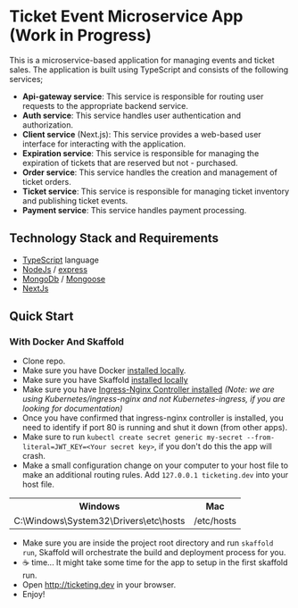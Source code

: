 # Ticket Event Microservice App (Work in Progress)

This is a microservice-based application for managing events and ticket sales. The application is built using TypeScript and consists of the following services;

- **Api-gateway service**: This service is responsible for routing user requests to the appropriate backend service.
- **Auth service**: This service handles user authentication and authorization.
- **Client service** (Next.js): This service provides a web-based user interface for interacting with the application.
- **Expiration service**: This service is responsible for managing the expiration of tickets that are reserved but not - purchased.
- **Order service**: This service handles the creation and management of ticket orders.
- **Ticket service**: This service is responsible for managing ticket inventory and publishing ticket events.
- **Payment service**: This service handles payment processing.

## Technology Stack and Requirements

- [TypeScript](https://www.typescriptlang.org) language
- [NodeJs](https://nodejs.org) / [express](https://expressjs.com/)
- [MongoDb](https://www.mongodb.com/) / [Mongoose](https://mongoosejs.com/)
- [NextJs](https://nextjs.org/)

## Quick Start

### With Docker And Skaffold

- Clone repo.
- Make sure you have Docker [installed locally](https://docs.docker.com/engine/install/).
- Make sure you have Skaffold [installed locally](https://skaffold.dev/docs/install/)
- Make sure you have [Ingress-Nginx Controller installed](https://kubernetes.github.io/ingress-nginx/deploy/#quick-start) _(Note: we are using Kubernetes/ingress-nginx and not Kubernetes-ingress, if you are looking for documentation)_
- Once you have confirmed that ingress-nginx controller is installed, you need to identify if port 80 is running and shut it down (from other apps).
- Make sure to run `kubectl create secret generic my-secret --from-literal=JWT_KEY=<Your secret key>`, if you don't do this the app will crash.
- Make a small configuration change on your computer to your host file to make an additional routing rules. Add `127.0.0.1 ticketing.dev` into your host file.
<table>
<tr>
<th>Windows</th>
<th>Mac</th>
</tr>
<tr>
<td>
C:\Windows\System32\Drivers\etc\hosts
</td>
<td>
/etc/hosts
</td>
</tr>
</table>

- Make sure you are inside the project root directory and run `skaffold run`, Skaffold will orchestrate the build and deployment process for you.
- :coffee: time... It might take some time for the app to setup in the first skaffold run.
- Open <http://ticketing.dev> in your browser.
- Enjoy!
